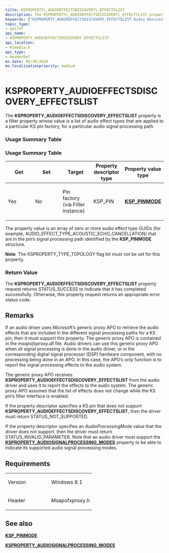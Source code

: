 ```yaml
---
title: KSPROPERTY\_AUDIOEFFECTSDISCOVERY\_EFFECTSLIST
description: The KSPROPERTY\_AUDIOEFFECTSDISCOVERY\_EFFECTSLIST property specifies whether a channel on a mute node (KSNODETYPE\_MUTE) is muted or not.
keywords: ["KSPROPERTY_AUDIOEFFECTSDISCOVERY_EFFECTSLIST Audio Devices"]
topic_type:
- apiref
api_name:
- KSPROPERTY_AUDIOEFFECTSDISCOVERY_EFFECTSLIST
api_location:
- Ksmedia.h
api_type:
- HeaderDef
ms.date: 09/30/2020
ms.localizationpriority: medium
---
```


# KSPROPERTY\_AUDIOEFFECTSDISCOVERY\_EFFECTSLIST

The **KSPROPERTY\_AUDIOEFFECTSDISCOVERY\_EFFECTSLIST** property is a filter property whose value is a list of audio effect types that are applied to a particular KS pin factory, for a particular audio signal processing path.

### <span id="Usage_Summary_Table"></span><span id="usage_summary_table"></span><span id="USAGE_SUMMARY_TABLE"></span>Usage Summary Table

### Usage Summary Table

<table>
<colgroup>
<col style="width: 20%" />
<col style="width: 20%" />
<col style="width: 20%" />
<col style="width: 20%" />
<col style="width: 20%" />
</colgroup>
<thead>
<tr class="header">
<th>Get</th>
<th>Set</th>
<th>Target</th>
<th>Property descriptor type</th>
<th>Property value type</th>
</tr>
</thead>
<tbody>
<tr class="odd">
<td><p>Yes</p></td>
<td><p>No</p></td>
<td><p>Pin factory (via Filter instance)</p></td>
<td><p>KSP_PIN</p></td>
<td><a href="/windows/win32/api/msapofxproxy/ns-msapofxproxy-ksp_pinmode"><strong>KSP_PINMODE</strong></a></td>
</tr>
</tbody>
</table>

The property value is an array of zero or more audio effect type GUIDs (for example, AUDIO\_EFFECT\_TYPE\_ACOUSTIC\_ECHO\_CANCELLATION) that are in the pin’s signal processing path identified by the **KSP\_PINMODE** structure.

**Note**  The KSPROPERTY\_TYPE\_TOPOLOGY flag bit must not be set for this property.

### Return Value

The **KSPROPERTY\_AUDIOEFFECTSDISCOVERY\_EFFECTSLIST** property request returns STATUS\_SUCCESS to indicate that it has completed successfully. Otherwise, this property request returns an appropriate error status code.

## Remarks

If an audio driver uses Microsoft’s generic proxy APO to retrieve the audio effects that are included in the different signal processing paths for a KS pin, then it must support this property. The generic proxy APO is contained in the *msapofxproxy.dll* file. Audio drivers can use this generic proxy APO when all signal processing is done in the audio driver, or in the corresponding digital signal processor (DSP) hardware component, with no processing being done in an APO. In this case, the APO’s only function is to report the signal processing effects to the audio system.

The generic proxy APO receives **KSPROPERTY\_AUDIOEFFECTSDISCOVERY\_EFFECTSLIST** from the audio driver and uses it to report the effects to the audio system. The generic proxy APO assumes that the list of effects does not change while the KS pin’s filter interface is enabled.

If the property descriptor specifies a KS pin that does not support **KSPROPERTY\_AUDIOEFFECTSDISCOVERY\_EFFECTSLIST**, then the driver must return STATUS\_NOT\_SUPPORTED.

If the property descriptor specifies an *AudioProcessingMode* value that the driver does not support, then the driver must return STATUS\_INVALID\_PARAMETER. Note that an audio driver must support the [**KSPROPERTY\_AUDIOSIGNALPROCESSING\_MODES**](ksproperty-audiosignalprocessing-modes.md) property to be able to indicate its supported audio signal processing modes.

## Requirements

<table>
<colgroup>
<col style="width: 50%" />
<col style="width: 50%" />
</colgroup>
<tbody>
<tr class="odd">
<td><p>Version</p></td>
<td><p>Windows 8.1</p></td>
</tr>
<tr class="even">
<td><p>Header</p></td>
<td>Msapofxproxy.h</td>
</tr>
</tbody>
</table>

## See also

[**KSP\_PINMODE**](/windows/win32/api/msapofxproxy/ns-msapofxproxy-ksp_pinmode)

[**KSPROPERTY\_AUDIOSIGNALPROCESSING\_MODES**](ksproperty-audiosignalprocessing-modes.md)

